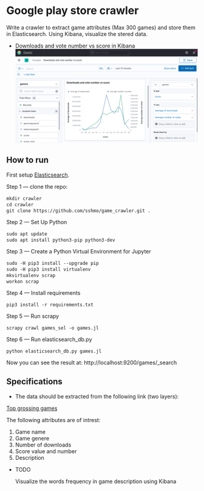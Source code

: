 # Google play store crawler

Write a crawler to extract game attributes (Max 300 games) and store them in Elasticsearch. Using Kibana, visualize the stered data.


* Downloads and vote number vs score in Kibana 
![Main_page](Screenshot_2021-01-18_Lens-Elastic.png)

## How to run

First setup [Elasticsearch](https://github.com/sshmo/Snippets/blob/master/Elasticsearch.md).

Step 1 — clone the repo:
  
    mkdir crawler
    cd crawler
    git clone https://github.com/sshmo/game_crawler.git .

Step 2 — Set Up Python
    
    sudo apt update
    sudo apt install python3-pip python3-dev
    
Step 3 — Create a Python Virtual Environment for Jupyter

    sudo -H pip3 install --upgrade pip
    sudo -H pip3 install virtualenv
    mkvirtualenv scrap
    workon scrap
    
Step 4 — Install requirements

    pip3 install -r requirements.txt
  
Step 5 — Run scrapy
        
    scrapy crawl games_sel -o games.jl

Step 6 — Run elasticsearch_db.py
        
    python elasticsearch_db.py games.jl

Now you can see the result at: http://localhost:9200/games/_search


## Specifications

* The data should be extracted from the following link (two layers):

[Top grossing games](https://play.google.com/store/apps/collection/cluster?clp=0g4YChYKEHRvcGdyb3NzaW5nX0dBTUUQBxgD:S:ANO1ljLhYwQ&gsr=ChvSDhgKFgoQdG9wZ3Jvc3NpbmdfR0FNRRAHGAM%3D:S:ANO1ljIKta8)

The following attributes are of intrest:
1. Game name
2. Game genere
3. Number of downloads
4. Score value and number
5. Description


* TODO

    Visualize the words frequency in game description using Kibana
